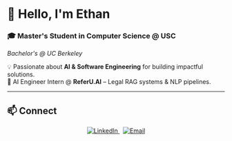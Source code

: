 # 👋 Hello, I'm Ethan

### 🎓 Master's Student in Computer Science @ USC  
*Bachelor's @ UC Berkeley*

💡 Passionate about **AI & Software Engineering** for building impactful solutions.  
💼 AI Engineer Intern @ **ReferU.AI** – Legal RAG systems & NLP pipelines.

---

## 📫 Connect

<p align="center">
  <a href="https://linkedin.com/in/kethanc">
    <img src="https://img.shields.io/badge/LinkedIn-0A66C2?logo=linkedin&logoColor=white" alt="LinkedIn">
  </a>
  &nbsp;
  <a href="mailto:c.ethan12022@gmail.com">
    <img src="https://img.shields.io/badge/Email-c.ethan12022%40gmail.com-D14836?logo=gmail&logoColor=white" alt="Email">
  </a>
</p>
